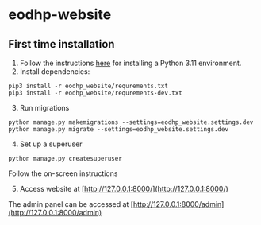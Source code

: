 # eodhp-website

## First time installation
1. Follow the instructions [here](https://github.com/UKEODHP/template-python/blob/main/README.md) for installing a 
Python 3.11 environment.
2. Install dependencies:

```commandline
pip3 install -r eodhp_website/requrements.txt
pip3 install -r eodhp_website/requrements-dev.txt
```

3. Run migrations

```commandline
python manage.py makemigrations --settings=eodhp_website.settings.dev
python manage.py migrate --settings=eodhp_website.settings.dev
```

4. Set up a superuser

```commandline
python manage.py createsuperuser
```
Follow the on-screen instructions

5. Access website at [http://127.0.0.1:8000/](http://127.0.0.1:8000/)

The admin panel can be accessed at [http://127.0.0.1:8000/admin](http://127.0.0.1:8000/admin)
